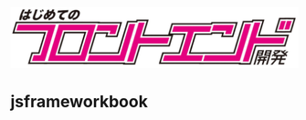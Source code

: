 ![React、Angular、Vue.js、React Nativeを使って学ぶ はじめてのフロントエンド開発](public/img/title_logo.png "React、Angular、Vue.js、React Nativeを使って学ぶ はじめてのフロントエンド開発")


# jsframeworkbook



